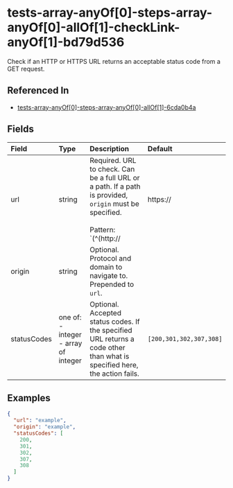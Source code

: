 
# tests-array-anyOf[0]-steps-array-anyOf[0]-allOf[1]-checkLink-anyOf[1]-bd79d536

Check if an HTTP or HTTPS URL returns an acceptable status code from a GET request.

## Referenced In

- [tests-array-anyOf[0]-steps-array-anyOf[0]-allOf[1]-6cda0b4a](/docs/references/schemas/tests-array-anyof-0--steps-array-anyof-0--allof-1--6cda0b4a)

## Fields

Field | Type | Description | Default
:-- | :-- | :-- | :--
url | string | Required. URL to check. Can be a full URL or a path. If a path is provided, `origin` must be specified.<br/><br/>Pattern: `(^(http://|https://|/).*|\$[A-Za-z0-9_]+)` | 
origin | string | Optional. Protocol and domain to navigate to. Prepended to `url`. | 
statusCodes | one of:<br/>- integer<br/>- array of integer | Optional. Accepted status codes. If the specified URL returns a code other than what is specified here, the action fails. | ``[200,301,302,307,308]``

## Examples

```json
{
  "url": "example",
  "origin": "example",
  "statusCodes": [
    200,
    301,
    302,
    307,
    308
  ]
}
```
